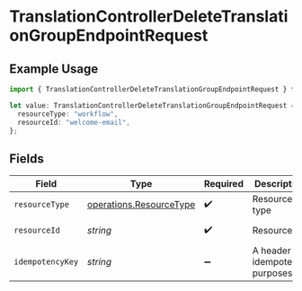 # TranslationControllerDeleteTranslationGroupEndpointRequest

## Example Usage

```typescript
import { TranslationControllerDeleteTranslationGroupEndpointRequest } from "@novu/api/models/operations";

let value: TranslationControllerDeleteTranslationGroupEndpointRequest = {
  resourceType: "workflow",
  resourceId: "welcome-email",
};
```

## Fields

| Field                                                              | Type                                                               | Required                                                           | Description                                                        | Example                                                            |
| ------------------------------------------------------------------ | ------------------------------------------------------------------ | ------------------------------------------------------------------ | ------------------------------------------------------------------ | ------------------------------------------------------------------ |
| `resourceType`                                                     | [operations.ResourceType](../../models/operations/resourcetype.md) | :heavy_check_mark:                                                 | Resource type                                                      | workflow                                                           |
| `resourceId`                                                       | *string*                                                           | :heavy_check_mark:                                                 | Resource ID                                                        | welcome-email                                                      |
| `idempotencyKey`                                                   | *string*                                                           | :heavy_minus_sign:                                                 | A header for idempotency purposes                                  |                                                                    |